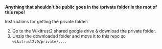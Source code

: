 **Anything that shouldn't be public goes in the /private folder in the root of this repo!**

Instructions for getting the private folder:

2. Go to the Wikitrust2 shared google drive & download the private folder.
3. Unzip the downloaded folder and move it to this repo so `wikitrust2.0/private/...`.

